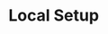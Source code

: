 # Local Setup

<!--

This repo contains the files which are in your Local path, for example if it is `/home/user/Local Sites/site-name/` the files inside `/home/user/Local Sites/site-name/app` is this repo.

You can safely delete the files inside that directory then git clone this repo into it, the idea is that this repo replaces them folders and files.

Then because of the nature of how WordPress works the Local URL is placed into the database rows, you must run wp-cli once you have cloned the repo so it fixes the urls in the database.

It's probably best to call your Local `site-name`, then it may reduce some issues.

Use a Custom Local setup, which is PHP 7.4.\*, Apache and MySQL 5.7.\* so there is no incompatibility between db imports and exports, plus it more closely matches the production server setup.

Then...

## Setup

**Note:** Local uses a unix socket for the connection to the database as its container based, the localhost which is shown in the wp-config.php is not localhost on the host but rather localhost inside the container that Local creates, so some addtional somewhat complicated steps need to be done to install and import the database.

Addditionally the port used for the web page is not exposed anywhere, it could be http://localhost:10039 or http://localhost:10058 or some other random port number.

### Automatic Setup

To make it as easy as possible and with less steps, run the `bash local-setup.sh` script, then open the site in your browser and go to: `/local-setup.php`, i.e if the site is running here: `http://localhost:10039/` then go to `http://localhost:10039/local-setup.php`, which will guide you though the rest of the setup, from importing the database to fixing the urls.

### Manual Setup

If your lucky and "Open Site Shell" works in Local, then you can use that to replace the urls using `wp search-replace "from url" "to url"`, more info about it can be found here: https://developer.wordpress.org/cli/commands/search-replace/

If "Open Site Shell" does not work then you can find the ssh-entry file and execute it to get a shell with the correct paths setup, on linux its `/home/<username>/.config/Local/ssh-entry`, then inside the folder there is a file like `theSiteId.sh` which you can run and it will set the correct paths, else wp-cli simply wont work due to wrong mysql socket used, so for example if the mysql socket is:

`/home/user/.config/Local/run/tXzlTdzhL/mysql/mysqld.sock`, which is shown in the Local apps Database section, then the file will be found and run like:

`bash /home/user/.config/Local/ssh-entry/tXzlTdzhL.sh`

Which when run your get:

```
user@system:~$ bash /home/user/.config/Local/ssh-entry/tXzlTdzhL.sh
Setting Local environment variables...
----
WP-CLI:   WP-CLI 2.5.0-alpha
Composer: 1.10.8 2020-06-24
PHP:      7.4.1
MySQL:    mysql  Ver 14.14 Distrib 5.7.28, for linux-glibc2.12 (x86_64) using  EditLine wrapper
----
Launching shell: /bin/bash ...
user@system:~/Local Sites/site-name/app/public$ 
```

Which then you can run `wp` functions.

Other then the above, setup would be a bog standard, clone, import database, then run the search and replace.

### Clone and Replace/Link WordPress Files

You could simply replace the files directly into the Locak Site directory or is better which is fine, but you can also just delete the public and sql folders and add a symbolic link for both the public an sql folders, to the actual files, this might be handy if you want to put wordpress, members app code in a folder on your desktop for example.

For example, if I cloned the repo onto my desktop, it would be located here: `/home/user/Desktop/site-name`

So the link for public would be:

`ln -s /home/user/Desktop/site-name/public /home/user/Local\ Sites/site-name/app/public`

And likewise, the link for sql would be:

`ln -s /home/user/Desktop/site-name/sql /home/user/Local\ Sites/site-name/app/sql`

Then if all went well, 2 new folders/links would appear inside `/home/user/Local\ Sites/site-name/app`, upon clicking they would show the files in the folder on the desktop.

If this is unclear you might just want to replace the folders.

-->